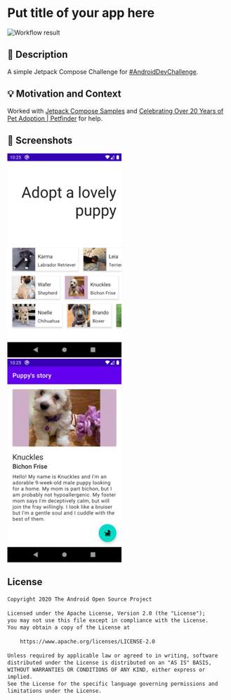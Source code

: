 # Put title of your app here
![Workflow result](https://github.com/shaunu11/android-dev-challenge-compose/workflows/Check/badge.svg)


## :scroll: Description
A simple Jetpack Compose Challenge for [#AndroidDevChallenge](https://developer.android.google.cn/dev-challenge).

## :bulb: Motivation and Context

Worked with [Jetpack Compose Samples](https://github.com/android/compose-samples) and [Celebrating Over 20 Years of Pet Adoption | Petfinder](https://www.petfinder.com/) for help.

## :camera_flash: Screenshots

<img src="/results/screenshot_1.png" width="260">&emsp;<img src="/results/screenshot_2.png" width="260">

## License
```
Copyright 2020 The Android Open Source Project

Licensed under the Apache License, Version 2.0 (the "License");
you may not use this file except in compliance with the License.
You may obtain a copy of the License at

    https://www.apache.org/licenses/LICENSE-2.0

Unless required by applicable law or agreed to in writing, software
distributed under the License is distributed on an "AS IS" BASIS,
WITHOUT WARRANTIES OR CONDITIONS OF ANY KIND, either express or implied.
See the License for the specific language governing permissions and
limitations under the License.
```